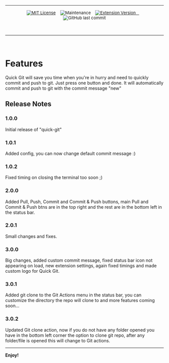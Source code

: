 <div align="center">
<table>
<tbody>
<td align="center">
<img width="0" height="0"><br>
<sub>
  
  [![MIT License](https://img.shields.io/badge/License-MIT-red.svg?style=for-the-badge)](https://choosealicense.com/licenses/mit/)&nbsp;&nbsp;&nbsp;
  ![Maintenance](https://img.shields.io/maintenance/yes/2023?style=for-the-badge)&nbsp;&nbsp;&nbsp;
  [![Extension Version](https://img.shields.io/github/package-json/v/esteban-cz/Quick-Git/master?style=for-the-badge&label=Version)&nbsp;&nbsp;&nbsp;](https://img.shields.io/github/package-json/v/esteban-cz/Quick-Git/master?style=for-the-badge&label=Version)&nbsp;&nbsp;&nbsp;
  ![GitHub last commit](https://img.shields.io/github/last-commit/esteban-cz/Quick-Git?style=for-the-badge)
  
</sub><br>
<img width="0" height="0">
</td>
</tbody>
</table>
</div>
  
<br>

# Features

Quick Git will save you time when you're in hurry and need to quickly commit and push to git. Just press one button and done. It will automatically commit and push to git with the commit message "new"

## Release Notes

### 1.0.0

Initial release of "quick-git"

### 1.0.1

Added config, you can now change default commit message :)

### 1.0.2

Fixed timing on closing the terminal too soon ;)

### 2.0.0

Added Pull, Push, Commit and Commit & Push buttons, main Pull and Commit & Push btns are in the top right and the rest are in the bottom left in the status bar.

### 2.0.1

Small changes and fixes.

### 3.0.0

Big changes, added custom commit message, fixed status bar icon not appearing on load, new extension settings, again fixed timings and made custom logo for Quick Git.

### 3.0.1

Added git clone to the Git Actions menu in the status bar, you can customize the directory the repo will clone to and more features coming soon...

### 3.0.2

Updated Git clone action, now if you do not have any folder opened you have in the bottom left corner the option to clone git repo, after any folder/file is opened this will change to Git actions.

---

**Enjoy!**
